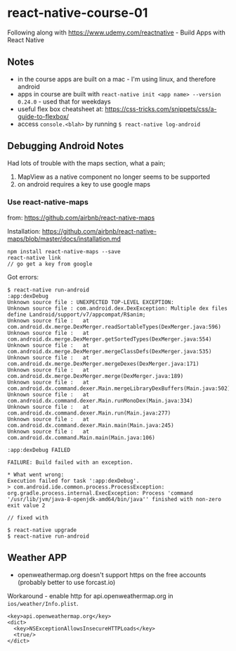 # react-native-course-01

Following along with https://www.udemy.com/reactnative - Build Apps with React Native

## Notes
* in the course apps are built on a mac - I'm using linux, and therefore android
* apps in course are built with `react-native init <app name> --version 0.24.0` - used that for weekdays
* useful flex box cheatsheet at: https://css-tricks.com/snippets/css/a-guide-to-flexbox/
* access `console.<blah>` by running `$ react-native log-android`


## Debugging Android Notes

Had lots of trouble with the maps section, what a pain;
1) MapView as a native component no longer seems to be supported
2) on android requires a key to use google maps

### Use react-native-maps

from: https://github.com/airbnb/react-native-maps

Installation:
https://github.com/airbnb/react-native-maps/blob/master/docs/installation.md

```
npm install react-native-maps --save
react-native link
// go get a key from google
```

Got errors:

```
$ react-native run-android
:app:dexDebug
Unknown source file : UNEXPECTED TOP-LEVEL EXCEPTION:
Unknown source file : com.android.dex.DexException: Multiple dex files define Landroid/support/v7/appcompat/R$anim;
Unknown source file : 	at com.android.dx.merge.DexMerger.readSortableTypes(DexMerger.java:596)
Unknown source file : 	at com.android.dx.merge.DexMerger.getSortedTypes(DexMerger.java:554)
Unknown source file : 	at com.android.dx.merge.DexMerger.mergeClassDefs(DexMerger.java:535)
Unknown source file : 	at com.android.dx.merge.DexMerger.mergeDexes(DexMerger.java:171)
Unknown source file : 	at com.android.dx.merge.DexMerger.merge(DexMerger.java:189)
Unknown source file : 	at com.android.dx.command.dexer.Main.mergeLibraryDexBuffers(Main.java:502)
Unknown source file : 	at com.android.dx.command.dexer.Main.runMonoDex(Main.java:334)
Unknown source file : 	at com.android.dx.command.dexer.Main.run(Main.java:277)
Unknown source file : 	at com.android.dx.command.dexer.Main.main(Main.java:245)
Unknown source file : 	at com.android.dx.command.Main.main(Main.java:106)

:app:dexDebug FAILED

FAILURE: Build failed with an exception.

* What went wrong:
Execution failed for task ':app:dexDebug'.
> com.android.ide.common.process.ProcessException: org.gradle.process.internal.ExecException: Process 'command '/usr/lib/jvm/java-8-openjdk-amd64/bin/java'' finished with non-zero exit value 2

// fixed with

$ react-native upgrade
$ react-native run-android
```

## Weather APP

- openweathermap.org doesn't support https on the free accounts (probably better to use forcast.io)

Workaround - enable http for api.openweathermap.org in `ios/weather/Info.plist`.

```
<key>api.openweathermap.org</key>
<dict>
  <key>NSExceptionAllowsInsecureHTTPLoads</key>
  <true/>
</dict>
```
